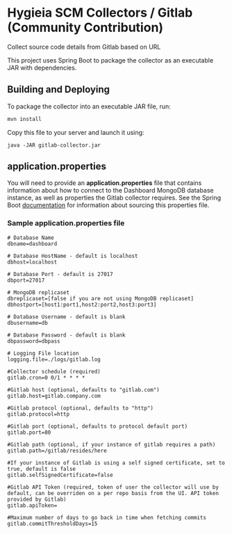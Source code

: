 # Hygieia SCM Collectors / Gitlab (Community Contribution)

Collect source code details from Gitlab based on URL

This project uses Spring Boot to package the collector as an executable JAR with dependencies.

## Building and Deploying

To package the collector into an executable JAR file, run:
```bash
mvn install
```

Copy this file to your server and launch it using:
```
java -JAR gitlab-collector.jar
```

## application.properties

You will need to provide an **application.properties** file that contains information about how to connect to the Dashboard MongoDB database instance, as well as properties the Gitlab collector requires. See the Spring Boot [documentation](http://docs.spring.io/spring-boot/docs/current-SNAPSHOT/reference/htmlsingle/#boot-features-external-config-application-property-files) for information about sourcing this properties file.

### Sample application.properties file

``` 
# Database Name
dbname=dashboard

# Database HostName - default is localhost
dbhost=localhost

# Database Port - default is 27017
dbport=27017

# MongoDB replicaset
dbreplicaset=[false if you are not using MongoDB replicaset]
dbhostport=[host1:port1,host2:port2,host3:port3]

# Database Username - default is blank
dbusername=db

# Database Password - default is blank
dbpassword=dbpass

# Logging File location
logging.file=./logs/gitlab.log

#Collector schedule (required)
gitlab.cron=0 0/1 * * * *

#Gitlab host (optional, defaults to "gitlab.com")
gitlab.host=gitlab.company.com

#Gitlab protocol (optional, defaults to "http")
gitlab.protocol=http

#Gitlab port (optional, defaults to protocol default port)
gitlab.port=80

#Gitlab path (optional, if your instance of gitlab requires a path)
gitlab.path=/gitlab/resides/here

#If your instance of Gitlab is using a self signed certificate, set to true, default is false
gitlab.selfSignedCertificate=false

#Gitlab API Token (required, token of user the collector will use by default, can be overriden on a per repo basis from the UI. API token provided by Gitlab)
gitlab.apiToken=

#Maximum number of days to go back in time when fetching commits
gitlab.commitThresholdDays=15
```

